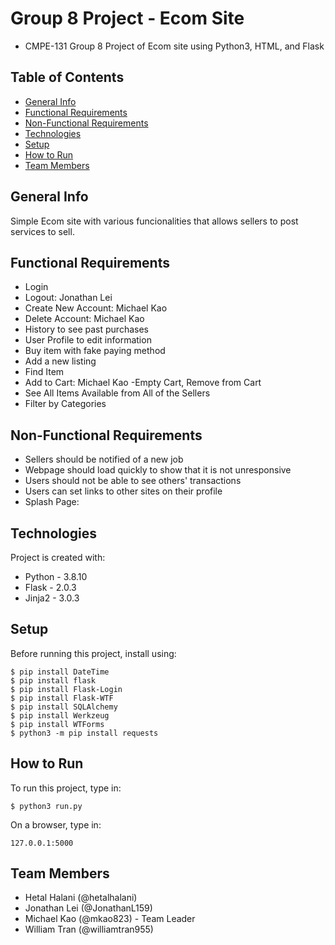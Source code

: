 # Group 8 Project - Ecom Site
- CMPE-131 Group 8 Project of Ecom site using Python3, HTML, and Flask

## Table of Contents
* [General Info](#general-info)
* [Functional Requirements](#functional-requirements)
* [Non-Functional Requirements](#non-functional-requirements)
* [Technologies](#technologies)
* [Setup](#setup)
* [How to Run](#how-to-run)
* [Team Members](#team-members)

## General Info
Simple Ecom site with various funcionalities that allows sellers to post services to sell.

## Functional Requirements
- Login
- Logout: Jonathan Lei
- Create New Account: Michael Kao
- Delete Account: Michael Kao
- History to see past purchases
- User Profile to edit information
- Buy item with fake paying method
- Add a new listing
- Find Item
- Add to Cart: Michael Kao
  -Empty Cart, Remove from Cart
- See All Items Available from All of the Sellers
- Filter by Categories

## Non-Functional Requirements
- Sellers should be notified of a new job
- Webpage should load quickly to show that it is not unresponsive
- Users should not be able to see others' transactions
- Users can set links to other sites on their profile
- Splash Page: 

## Technologies
Project is created with:
* Python - 3.8.10
* Flask - 2.0.3
* Jinja2 - 3.0.3

## Setup
Before running this project, install using:
```
$ pip install DateTime
$ pip install flask
$ pip install Flask-Login
$ pip install Flask-WTF
$ pip install SQLAlchemy
$ pip install Werkzeug
$ pip install WTForms
$ python3 -m pip install requests

```

## How to Run
To run this project, type in:
```
$ python3 run.py
```
On a browser, type in:
```
127.0.0.1:5000
```

## Team Members
- Hetal Halani (@hetalhalani)
- Jonathan Lei (@JonathanL159)
- Michael Kao (@mkao823) - Team Leader
- William Tran (@williamtran955)
